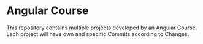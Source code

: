 # Angular Course

This repository contains multiple projects developed by an Angular Course. Each project will have own and specific Commits according to Changes.